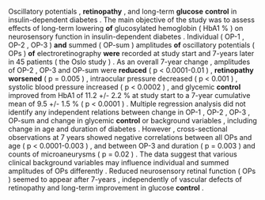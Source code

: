 Oscillatory potentials , **retinopathy** , and long-term **glucose** **control** in insulin-dependent diabetes . The main objective of the study was to assess effects of long-term lowering **of** glucosylated hemoglobin ( HbA1 % ) on neurosensory function in insulin-dependent diabetes . Individual ( OP-1 , OP-2 , OP-3 ) **and** summed ( OP-sum ) amplitudes **of** oscillatory potentials ( OPs ) **of** electroretinography **were** recorded at study start and 7-years later in 45 patients ( the Oslo study ) . As an overall 7-year change , amplitudes of OP-2 , OP-3 and OP-sum were **reduced** ( p < 0.0001-0.01 ) , **retinopathy** **worsened** ( p = 0.005 ) , intraocular pressure decreased ( p < 0.001 ) , systolic blood pressure increased ( p < 0.0002 ) , and glycemic **control** improved from HbA1 of 11.2 +/- 2.2 % at study start to a 7-year cumulative mean of 9.5 +/- 1.5 % ( p < 0.0001 ) . Multiple regression analysis did not identify any independent relations between change in OP-1 , OP-2 , OP-3 , OP-sum and change in glycemic **control** or background variables , including change in age and duration of diabetes . However , cross-sectional observations at 7 years showed negative correlations between all OPs and age ( p < 0.0001-0.003 ) , and between OP-3 and duration ( p = 0.003 ) and counts of microaneurysms ( p = 0.02 ) . The data suggest that various clinical background variables may influence individual and summed amplitudes of OPs differently . Reduced neurosensory retinal function ( OPs ) seemed to appear after 7-years , independently of vascular defects of retinopathy and long-term improvement in glucose **control** . 